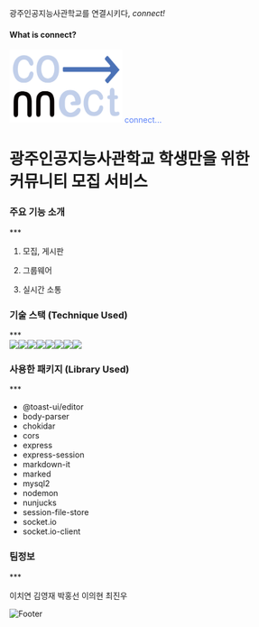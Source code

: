 광주인공지능사관학교를 연결시키다, <i>connect!</i>



#### What is connect?

<img src="public/img/logo.png" style="width:200px; height:130px;">
<span style="color:#5A81FA">connect...</span>
<h1>광주인공지능사관학교 학생만을 위한
<br>커뮤니티 모집 서비스
</h1>



<h3>주요 기능 소개</h3>
***

1. 모집, 게시판

2. 그룹웨어

3. 실시간 소통 



<h3>기술 스택 (Technique Used)</h3>
***
<div style="display:flex">
    <img src="https://img.shields.io/badge/HTML-ffa200?style=flat-square&logo=HTML&logoColor=white"/>
    <img src="https://img.shields.io/badge/CSS-blue?style=flat-square&logo=CSS&logoColor=white"/>
    <img src="https://img.shields.io/badge/JS-yellow?style=flat-square&logo=JS&logoColor=white"/>
    <img src="https://img.shields.io/badge/Jquery-yellow?style=flat-square&logo=Jquery&logoColor=white"/>
    <img src="https://img.shields.io/badge/Node.js-green?style=flat-square&logo=Node.js&logoColor=white"/>
    <img src="https://img.shields.io/badge/express-white?style=flat-square&logo=express&logoColor=black"/>
    <img src="https://img.shields.io/badge/Figma-red?style=flat-square&logo=Figma&logoColor=white"/>
    <img src="https://img.shields.io/badge/Notion-white?style=flat-square&logo=Notion&logoColor=black"/>
</div>

<h3>사용한 패키지 (Library Used)</h3> 
***
<ul>
  <li>@toast-ui/editor</li>
  <li>body-parser</li>
  <li>chokidar</li>
  <li>cors</li>
  <li>express</li>
  <li>express-session</li>
  <li>markdown-it</li>
  <li>marked</li>
  <li>mysql2</li>
  <li>nodemon</li>
  <li>nunjucks</li>
  <li>session-file-store</li>
  <li>socket.io</li>
  <li>socket.io-client</li>
</ul>


<h3>팀정보</h3>
***

이치연
김영재
박홍선
이의현
최진우


![Footer](https://capsule-render.vercel.app/api?type=waving&color=blue&height=200&section=footer)